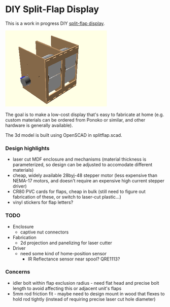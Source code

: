 # DIY Split-Flap Display

This is a work in progress DIY [split-flap display](https://en.wikipedia.org/wiki/Split-flap_display).

![animated rendering](renders/animation.gif)

The goal is to make a low-cost display that's easy to fabricate at home (e.g. custom materials can be ordered from Ponoko or similar, and other hardware is generally available).

The 3d model is built using OpenSCAD in splitflap.scad.

### Design highlights ###
* laser cut MDF enclosure and mechanisms (material thickness is parameterized, so design can be adjusted to accomodate different materials)
* cheap, widely available 28byj-48 stepper motor (less expensive than NEMA-17 motors, and doesn't require an expensive high current stepper driver)
* CR80 PVC cards for flaps, cheap in bulk (still need to figure out fabrication of these, or switch to laser-cut plastic...)
* vinyl stickers for flap letters?

### TODO ###
* Enclosure
    * captive nut connectors
* Fabrication
    * 2d projection and panelizing for laser cutter
* Driver
    * need some kind of home-position sensor
        * IR Reflectance sensor near spool? QRE1113?

### Concerns ###
* idler bolt within flap exclusion radius - need flat head and precise bolt length to avoid affecting this or adjacent unit's flaps
* 5mm rod friction fit - maybe need to design mount in wood that flexes to hold rod tightly (instead of requiring precise laser cut hole diameter)
